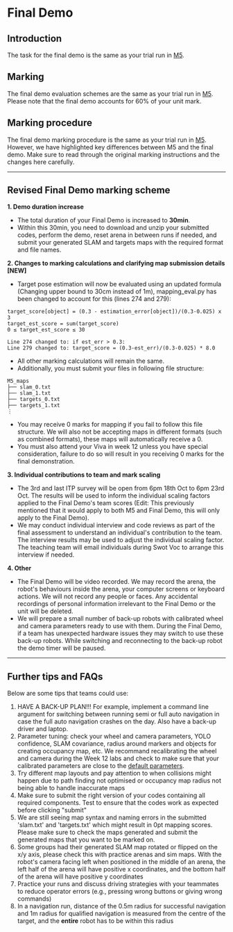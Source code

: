 # Final Demo

## Introduction
The task for the final demo is the same as your trial run in [M5](../Week09-10#introduction).

## Marking
The final demo evaluation schemes are the same as your trial run in [M5](../Week09-10/M5_marking.md#marking-schemes). Please note that the final demo accounts for 60% of your unit mark.

## Marking procedure
The final demo marking procedure is the same as your trial run in [M5](../Week09-10/M5_marking.md#marking-steps). However, we have highlighted key differences between M5 and the final demo. Make sure to read through the original marking instructions and the changes here carefully. 

---

## Revised Final Demo marking scheme

**1. Demo duration increase**
  - The total duration of your Final Demo is increased to **30min**.
  - Within this 30min, you need to download and unzip your submitted codes, perform the demo, reset arena in between runs if needed, and submit your generated SLAM and targets maps with the required format and file names.

**2. Changes to marking calculations and clarifying map submission details [NEW]**
  - Target pose estimation will now be evaluated using an updated formula (Changing upper bound to 30cm instead of 1m), mapping_eval.py has been changed to account for this (lines 274 and 279):
  ~~~
  target_score[object] = (0.3 - estimation_error[object])/(0.3-0.025) x 3
  target_est_score = sum(target_score)
  0 ≤ target_est_score ≤ 30
  
  Line 274 changed to: if est_err > 0.3:
  Line 279 changed to: target_score = (0.3-est_err)/(0.3-0.025) * 8.0
  ~~~
  - All other marking calculations will remain the same.
  - Additionally, you must submit your files in following file structure:
  ~~~
  M5_maps
  ├── slam_0.txt
  ├── slam_1.txt
  ├── targets_0.txt
  ├── targets_1.txt
  ⋮
  ~~~
  - You may receive 0 marks for mapping if you fail to follow this file structure. We will also not be accepting maps in different formats (such as combined formats), these maps will automatically receive a 0.
  - You must also attend your Viva in week 12 unless you have special consideration, failure to do so will result in you receiving 0 marks for the final demonstration.

**3. Individual contributions to team and mark scaling**
  - The 3rd and last ITP survey will be open from 6pm 18th Oct to 6pm 23rd Oct. The results will be used to inform the individual scaling factors applied to the Final Demo's team scores (Edit: This previously mentioned that it would apply to both M5 and Final Demo, this will only apply to the Final Demo).
  - We may conduct individual interview and code reviews as part of the final assessment to understand an individual's contribution to the team. The interview results may be used to adjust the individual scaling factor. The teaching team will email individuals during Swot Voc to arrange this interview if needed.

**4. Other**
  - The Final Demo will be video recorded. We may record the arena, the robot's behaviours inside the arena, your computer screens or keyboard actions. We will not record any people or faces. Any accidental recordings of personal information irrelevant to the Final Demo or the unit will be deleted.
  - We will prepare a small number of back-up robots with calibrated wheel and camera parameters ready to use with them. During the Final Demo, if a team has unexpected hardware issues they may switch to use these back-up robots. While switching and reconnecting to the back-up robot the demo timer will be paused.

---

## Further tips  and FAQs
Below are some tips that teams could use:
1. HAVE A BACK-UP PLAN!!! For example, implement a command line argument for switching between running semi or full auto navigation in case the full auto navigation crashes on the day. Also have a back-up driver and laptop.
2. Parameter tuning: check your wheel and camera parameters, YOLO confidence, SLAM covariance, radius around markers and objects for creating occupancy map, etc. We recommand recalibrating the wheel and camera during the Week 12 labs and check to make sure that your calibrated parameters are close to the [default parameters](../Week02-04/calibration/param/).
3. Try different map layouts and pay attention to when collisions might happen due to path finding not optimised or occupancy map radius not being able to handle inaccurate maps
4. Make sure to submit the right version of your codes containing all required components. Test to ensure that the codes work as expected before clicking "submit"
5. We are still seeing map syntax and naming errors in the submitted 'slam.txt' and 'targets.txt' which might result in 0pt mapping scores. Please make sure to check the maps generated and submit the generated maps that you want to be marked on.
6. Some groups had their generated SLAM map rotated or flipped on the x/y axis, please check this with practice arenas and sim maps. With the robot's camera facing left when positioned in the middle of an arena, the left half of the arena will have positive x coordinates, and the bottom half of the arena will have positive y coordinates
7. Practice your runs and discuss driving strategies with your teammates to reduce operator errors (e.g., pressing wrong buttons or giving wrong commands)
8. In a navigation run, distance of the 0.5m radius for successful navigation and 1m radius for qualified navigation is measured from the centre of the target, and the **entire** robot has to be within this radius

